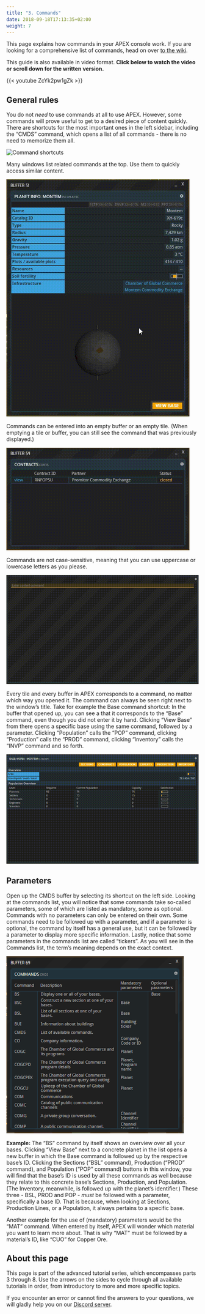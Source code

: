 ```yaml
---
title: "3. Commands"
date: 2018-09-18T17:13:35+02:00
weight: 7
---
```


This page explains how commands in your APEX console work. If you are looking for a comprehensive list of commands, head on over [to the wiki](../../wiki/commands-list).

This guide is also available in video format. __Click below to watch the video or scroll down for the written version.__

{{< youtube ZcYk2pw1gZk >}}

## General rules

You do not _need_ to use commands at all to use APEX. However, some commands will prove useful to get to a desired piece of content quickly. There are shortcuts for the most important ones in the left sidebar, including the “CMDS” command, which opens a list of all commands - there is no need to memorize them all.  

![Command shortcuts](command-shortcuts.gif)

Many windows list related commands at the top. Use them to quickly access similar content.  

![Related commands](related-commands.gif)

Commands can be entered into an empty buffer or an empty tile. (When emptying a tile or buffer, you can still see the command that was previously displayed.)  

![Buffer command](buffer-command.gif)

Commands are not case-sensitive, meaning that you can use uppercase or lowercase letters as you please.

![Case insensitivity](case-insensitivity.gif)

Every tile and every buffer in APEX corresponds to a command, no matter which way you opened it. The command can always be seen right next to the window’s title. Take for example the Base command shortcut: In the buffer that opened up, you can see a that it corresponds to the “Base” command, even though you did not enter it by hand. Clicking “View Base” from there opens a specific base using the same command, followed by a parameter. Clicking “Population” calls the “POP” command, clicking “Production” calls the “PROD” command, clicking “Inventory” calls the “INVP” command and so forth.

![Commands demonstration](commands-demonstration.gif)

## Parameters

Open up the CMDS buffer by selecting its shortcut on the left side. Looking at the commands list, you will notice that some commands take so-called parameters, some of which are listed as mandatory, some as optional. Commands with no parameters can only be entered on their own. Some commands need to be followed up with a parameter, and if a parameter is optional, the command by itself has a general use, but it can be followed by a parameter to display more specific information. Lastly, notice that some parameters in the commands list are called “tickers”. As you will see in the Commands list, the term’s meaning depends on the exact context.

![CMDS buffer](cmds-buffer.png)

__Example:__ The “BS” command by itself shows an overview over all your bases. Clicking “View Base” next to a concrete planet in the list opens a new buffer in which the Base command is followed up by the respective base’s ID. Clicking the Sections (“BSL” command), Production (“PROD” command), and Population (“POP” command) buttons in this window, you will find that the base’s ID is used by all these commands as well because they relate to this concrete base’s Sections, Production, and Population. (The Inventory, meanwhile, is followed up with the planet’s identifier.) These three - BSL, PROD and POP - _must_ be followed with a parameter, specifically a base ID. That is because, when looking at Sections, Production Lines, or a Population, it always pertains to a specific base.

Another example for the use of (mandatory) parameters would be the “MAT” command. When entered by itself, APEX will wonder which material you want to learn more about. That is why “MAT” must be followed by a material’s ID, like “CUO” for Copper Ore.


## About this page

This page is part of the advanced tutorial series, which encompasses parts 3 through 8. Use the arrows on the sides to cycle through all available tutorials in order, from introductory to more and more specific topics.

If you encounter an error or cannot find the answers to your questions, we will gladly help you on our [Discord server](https://discordapp.com/invite/G7gj7PT).